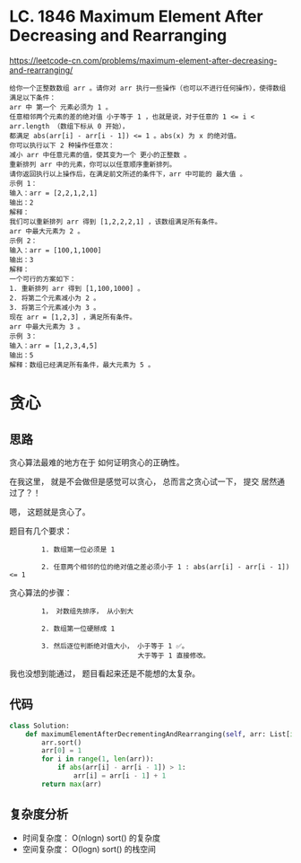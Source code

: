 LC. 1846 Maximum Element After Decreasing and Rearranging
====
https://leetcode-cn.com/problems/maximum-element-after-decreasing-and-rearranging/
```
给你一个正整数数组 arr 。请你对 arr 执行一些操作（也可以不进行任何操作），使得数组满足以下条件：
arr 中 第一个 元素必须为 1 。
任意相邻两个元素的差的绝对值 小于等于 1 ，也就是说，对于任意的 1 <= i < arr.length （数组下标从 0 开始），
都满足 abs(arr[i] - arr[i - 1]) <= 1 。abs(x) 为 x 的绝对值。
你可以执行以下 2 种操作任意次：
减小 arr 中任意元素的值，使其变为一个 更小的正整数 。
重新排列 arr 中的元素，你可以以任意顺序重新排列。
请你返回执行以上操作后，在满足前文所述的条件下，arr 中可能的 最大值 。
示例 1：
输入：arr = [2,2,1,2,1]
输出：2
解释：
我们可以重新排列 arr 得到 [1,2,2,2,1] ，该数组满足所有条件。
arr 中最大元素为 2 。
示例 2：
输入：arr = [100,1,1000]
输出：3
解释：
一个可行的方案如下：
1. 重新排列 arr 得到 [1,100,1000] 。
2. 将第二个元素减小为 2 。
3. 将第三个元素减小为 3 。
现在 arr = [1,2,3] ，满足所有条件。
arr 中最大元素为 3 。
示例 3：
输入：arr = [1,2,3,4,5]
输出：5
解释：数组已经满足所有条件，最大元素为 5 。
```	
贪心
====
## 思路

贪心算法最难的地方在于 如何证明贪心的正确性。

在我这里， 就是不会做但是感觉可以贪心， 总而言之贪心试一下， 提交 居然通过了？！

嗯， 这题就是贪心了。

题目有几个要求：

			1. 数组第一位必须是 1

			2. 任意两个相邻的位的绝对值之差必须小于 1 : abs(arr[i] - arr[i - 1]) <= 1

贪心算法的步骤：

			1， 对数组先排序， 从小到大

			2. 数组第一位硬掰成 1 

			3. 然后逐位判断绝对值大小， 小于等于 1 ✅。
									大于等于 1 直接修改。

我也没想到能通过， 题目看起来还是不能想的太复杂。

## 代码
```python
class Solution:
    def maximumElementAfterDecrementingAndRearranging(self, arr: List[int]) -> int:
        arr.sort()
        arr[0] = 1
        for i in range(1, len(arr)):
            if abs(arr[i] - arr[i - 1]) > 1:
                arr[i] = arr[i - 1] + 1
        return max(arr)
```
## 复杂度分析

- 时间复杂度： O(nlogn) sort() 的复杂度
- 空间复杂度： O(logn) sort() 的栈空间
	
